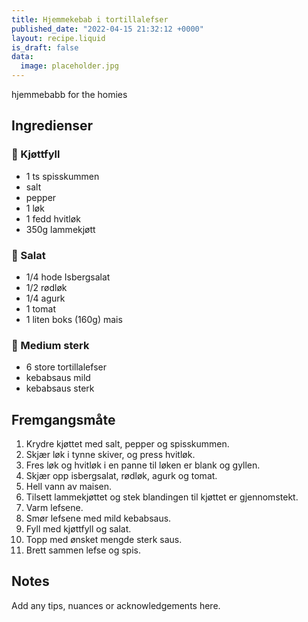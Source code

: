 ```yaml
---
title: Hjemmekebab i tortillalefser
published_date: "2022-04-15 21:32:12 +0000"
layout: recipe.liquid
is_draft: false
data:
  image: placeholder.jpg
---
```

hjemmebabb for the homies

## Ingredienser

### 🍖 Kjøttfyll
- 1 ts spisskummen
- salt
- pepper
- 1 løk
- 1 fedd hvitløk
- 350g lammekjøtt

### 🥗 Salat
- 1/4 hode Isbergsalat
- 1/2 rødløk
- 1/4 agurk
- 1 tomat
- 1 liten boks (160g) mais

### 🥙 Medium sterk
- 6 store tortillalefser
- kebabsaus mild
- kebabsaus sterk

## Fremgangsmåte

1. Krydre kjøttet med salt, pepper og spisskummen.
2. Skjær løk i tynne skiver, og press hvitløk.
3. Fres løk og hvitløk i en panne til løken er blank og gyllen.
4. Skjær opp isbergsalat, rødløk, agurk og tomat.
5. Hell vann av maisen.
6. Tilsett lammekjøttet og stek blandingen til kjøttet er gjennomstekt.
7. Varm lefsene.
8. Smør lefsene med mild kebabsaus.
9. Fyll med kjøttfyll og salat.
10. Topp med ønsket mengde sterk saus.
11. Brett sammen lefse og spis.

## Notes

Add any tips, nuances or acknowledgements here.